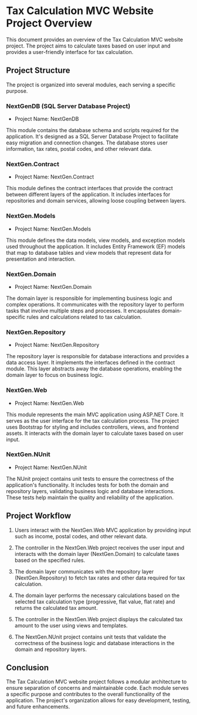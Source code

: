 # Tax Calculation MVC Website Project Overview

This document provides an overview of the Tax Calculation MVC website project. The project aims to calculate taxes based on user input and provides a user-friendly interface for tax calculation.

## Project Structure

The project is organized into several modules, each serving a specific purpose.

### NextGenDB (SQL Server Database Project)

- Project Name: NextGenDB

This module contains the database schema and scripts required for the application. It's designed as a SQL Server Database Project to facilitate easy migration and connection changes. The database stores user information, tax rates, postal codes, and other relevant data.

### NextGen.Contract

- Project Name: NextGen.Contract

This module defines the contract interfaces that provide the contract between different layers of the application. It includes interfaces for repositories and domain services, allowing loose coupling between layers.

### NextGen.Models

- Project Name: NextGen.Models

This module defines the data models, view models, and exception models used throughout the application. It includes Entity Framework (EF) models that map to database tables and view models that represent data for presentation and interaction.

### NextGen.Domain

- Project Name: NextGen.Domain

The domain layer is responsible for implementing business logic and complex operations. It communicates with the repository layer to perform tasks that involve multiple steps and processes. It encapsulates domain-specific rules and calculations related to tax calculation.

### NextGen.Repository

- Project Name: NextGen.Repository

The repository layer is responsible for database interactions and provides a data access layer. It implements the interfaces defined in the contract module. This layer abstracts away the database operations, enabling the domain layer to focus on business logic.

### NextGen.Web

- Project Name: NextGen.Web

This module represents the main MVC application using ASP.NET Core. It serves as the user interface for the tax calculation process. The project uses Bootstrap for styling and includes controllers, views, and frontend assets. It interacts with the domain layer to calculate taxes based on user input.

### NextGen.NUnit

- Project Name: NextGen.NUnit

The NUnit project contains unit tests to ensure the correctness of the application's functionality. It includes tests for both the domain and repository layers, validating business logic and database interactions. These tests help maintain the quality and reliability of the application.

## Project Workflow

1. Users interact with the NextGen.Web MVC application by providing input such as income, postal codes, and other relevant data.

2. The controller in the NextGen.Web project receives the user input and interacts with the domain layer (NextGen.Domain) to calculate taxes based on the specified rules.

3. The domain layer communicates with the repository layer (NextGen.Repository) to fetch tax rates and other data required for tax calculation.

4. The domain layer performs the necessary calculations based on the selected tax calculation type (progressive, flat value, flat rate) and returns the calculated tax amount.

5. The controller in the NextGen.Web project displays the calculated tax amount to the user using views and templates.

6. The NextGen.NUnit project contains unit tests that validate the correctness of the business logic and database interactions in the domain and repository layers.

## Conclusion

The Tax Calculation MVC website project follows a modular architecture to ensure separation of concerns and maintainable code. Each module serves a specific purpose and contributes to the overall functionality of the application. The project's organization allows for easy development, testing, and future enhancements.
